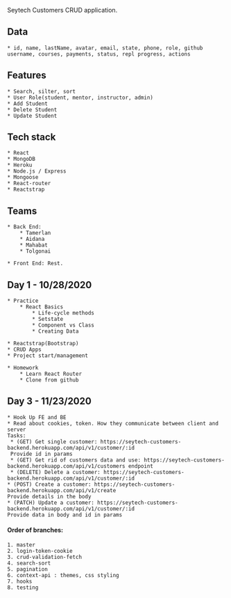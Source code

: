 Seytech Customers CRUD application.

## Data

    * id, name, lastName, avatar, email, state, phone, role, github username, courses, payments, status, repl progress, actions

## Features

    * Search, silter, sort
    * User Role(student, mentor, instructor, admin)
    * Add Student
    * Delete Student
    * Update Student

## Tech stack

    * React
    * MongoDB
    * Heroku
    * Node.js / Express
    * Mongoose
    * React-router
    * Reactstrap

## Teams

    * Back End:
        * Tamerlan
        * Aidana
        * Mahabat
        * Tolgonai

    * Front End: Rest.

## Day 1 - 10/28/2020

    * Practice
        * React Basics
            * Life-cycle methods
            * Setstate
            * Component vs Class
            * Creating Data

    * Reactstrap(Bootstrap)
    * CRUD Apps
    * Project start/management

    * Homework
        * Learn React Router
        * Clone from github

## Day 3 - 11/23/2020

    * Hook Up FE and BE
    * Read about cookies, token. How they communicate between client and server
    Tasks:
     * (GET) Get single customer: https://seytech-customers-backend.herokuapp.com/api/v1/customer/:id
     Provide id in params
     * (GET) Get rid of customers data and use: https://seytech-customers-backend.herokuapp.com/api/v1/customers endpoint
     * (DELETE) Delete a customer: https://seytech-customers-backend.herokuapp.com/api/v1/customer/:id
    * (POST) Create a customer: https://seytech-customers-backend.herokuapp.com/api/v1/create
    Provide details in the body
    * (PATCH) Update a customer: https://seytech-customers-backend.herokuapp.com/api/v1/customer/:id
    Provide data in body and id in params

#### Order of branches:

    1. master
    2. login-token-cookie
    3. crud-validation-fetch
    4. search-sort
    5. pagination
    6. context-api : themes, css styling
    7. hooks
    8. testing
